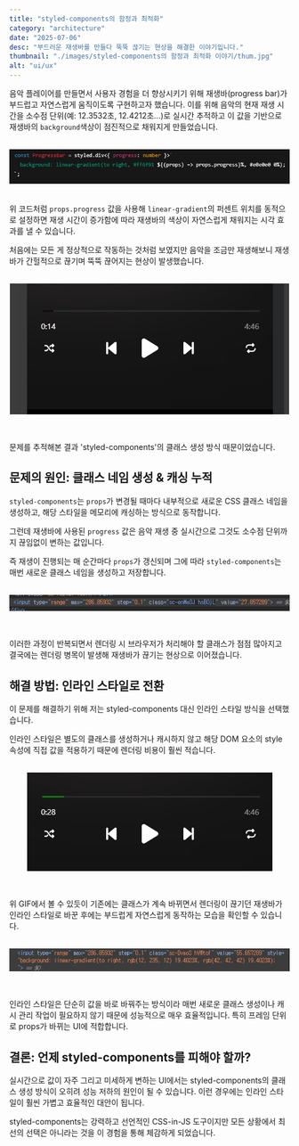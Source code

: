 ```yaml
---
title: "styled-components의 함정과 최적화"
category: "architecture"
date: "2025-07-06"
desc: "부드러운 재생바를 만들다 뚝뚝 끊기는 현상을 해결한 이야기입니다."
thumbnail: "./images/styled-components의 함정과 최적화 이야기/thum.jpg"
alt: "ui/ux"
---
```


음악 플레이어를 만들면서 사용자 경험을 더 향상시키기 위해 재생바(progress bar)가 부드럽고 자연스럽게 움직이도록 구현하고자 했습니다.
이를 위해 음악의 현재 재생 시간을 소수점 단위(예: 12.3532초, 12.4212초...)로 실시간 추적하고 이 값을 기반으로 재생바의 `background`색상이 점진적으로 채워지게 만들었습니다.

</br>
<img src='./images/styled-components의 함정과 최적화 이야기/code.png'/>
</br>
</br>

위 코드처럼 `props.progress` 값을 사용해 `linear-gradient`의 퍼센트 위치를 동적으로 설정하면 재생 시간이 증가함에 따라 재생바의 색상이 자연스럽게 채워지는 시각 효과를 낼 수 있습니다.

처음에는 모든 게 정상적으로 작동하는 것처럼 보였지만 음악을 조금만 재생해보니 재생바가 간헐적으로 끊기며 뚝뚝 끊어지는 현상이 발생했습니다.

</br>
<img style="display: block; margin: 0 auto;" src='./images/styled-components의 함정과 최적화 이야기/Animation.gif'/>
</br>
</br>

문제를 추적해본 결과 'styled-components'의 클래스 생성 방식 때문이었습니다.

## 문제의 원인: 클래스 네임 생성 & 캐싱 누적

`styled-components`는 `props`가 변경될 때마다 내부적으로 새로운 CSS 클래스 네임을 생성하고, 해당 스타일을 메모리에 캐싱하는 방식으로 동작합니다.

그런데 재생바에 사용된 `progress` 값은 음악 재생 중 실시간으로 그것도 소수점 단위까지 끊임없이 변하는 값입니다.

즉 재생이 진행되는 매 순간마다 `props`가 갱신되며 그에 따라 `styled-components`는 매번 새로운 클래스 네임을 생성하고 저장합니다.

</br>
<img style="display: block; margin: 0 auto;" src='./images/styled-components의 함정과 최적화 이야기/html_1.gif'>
</br>
</br>

이러한 과정이 반복되면서 렌더링 시 브라우저가 처리해야 할 클래스가 점점 많아지고 결국에는 렌더링 병목이 발생해 재생바가 끊기는 현상으로 이어졌습니다.

## 해결 방법: 인라인 스타일로 전환

이 문제를 해결하기 위해 저는 styled-components 대신 인라인 스타일 방식을 선택했습니다.

인라인 스타일은 별도의 클래스를 생성하거나 캐시하지 않고 해당 DOM 요소의 style 속성에 직접 값을 적용하기 때문에 렌더링 비용이 훨씬 적습니다.

</br>
<img style="display: block; margin: 0 auto;" src='./images/styled-components의 함정과 최적화 이야기/animation_2.gif'>
</br>
</br>

위 GIF에서 볼 수 있듯이 기존에는 클래스가 계속 바뀌면서 렌더링이 끊기던 재생바가
인라인 스타일로 바꾼 후에는 부드럽게 자연스럽게 동작하는 모습을 확인할 수 있습니다.

</br>
<img style="display: block; margin: 0 auto;" src='./images/styled-components의 함정과 최적화 이야기/html_2.gif'>
</br>
</br>

인라인 스타일은 단순히 값을 바로 바꿔주는 방식이라 매번 새로운 클래스 생성이나 캐시 관리 작업이 필요하지 않기 때문에 성능적으로 매우 효율적입니다. 특히 프레임 단위로 props가 바뀌는 UI에 적합합니다.

## 결론: 언제 styled-components를 피해야 할까?

실시간으로 값이 자주 그리고 미세하게 변하는 UI에서는 styled-components의 클래스 생성 방식이 오히려 성능 저하의 원인이 될 수 있습니다. 이런 경우에는 인라인 스타일이 훨씬 가볍고 효율적인 대안이 됩니다.

styled-components는 강력하고 선언적인 CSS-in-JS 도구이지만 모든 상황에서 최선의 선택은 아니라는 것을 이 경험을 통해 체감하게 되었습니다.
